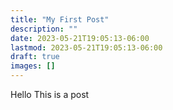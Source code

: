 ```yaml
---
title: "My First Post"
description: ""
date: 2023-05-21T19:05:13-06:00
lastmod: 2023-05-21T19:05:13-06:00
draft: true
images: []
---
```



Hello
This is a post